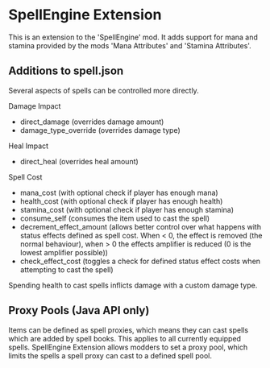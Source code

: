 # SpellEngine Extension

This is an extension to the 'SpellEngine' mod. It adds support for mana and stamina provided by the mods 'Mana Attributes' and 'Stamina Attributes'.

## Additions to spell.json
Several aspects of spells can be controlled more directly.

Damage Impact
- direct_damage (overrides damage amount)
- damage_type_override (overrides damage type)

Heal Impact
- direct_heal (overrides heal amount)

Spell Cost
- mana_cost (with optional check if player has enough mana)
- health_cost (with optional check if player has enough health)
- stamina_cost (with optional check if player has enough stamina)
- consume_self (consumes the item used to cast the spell)
- decrement_effect_amount (allows better control over what happens with status effects defined as spell cost. When < 0, the effect is removed (the normal behaviour), when > 0 the effects amplifier is reduced (0 is the lowest amplifier possible))
- check_effect_cost (toggles a check for defined status effect costs when attempting to cast the spell)

Spending health to cast spells inflicts damage with a custom damage type.

## Proxy Pools (Java API only)

Items can be defined as spell proxies, which means they can cast spells which are added by spell books. This applies to all currently equipped spells.
SpellEngine Extension allows modders to set a proxy pool, which limits the spells a spell proxy can cast to a defined spell pool.